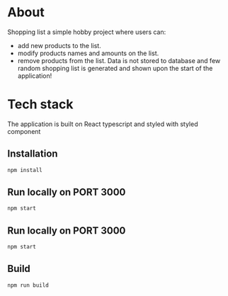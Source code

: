# About

Shopping list a simple hobby project where users can:

- add new products to the list.
- modify products names and amounts on the list.
- remove products from the list.
  Data is not stored to database and few random shopping list is generated and shown upon the start of the application!

# Tech stack

The application is built on React typescript and styled with styled component

## Installation

```bash
npm install
```

## Run locally on PORT 3000

```bash
npm start

```

## Run locally on PORT 3000

```bash
npm start
```

## Build

```bash
npm run build
```
